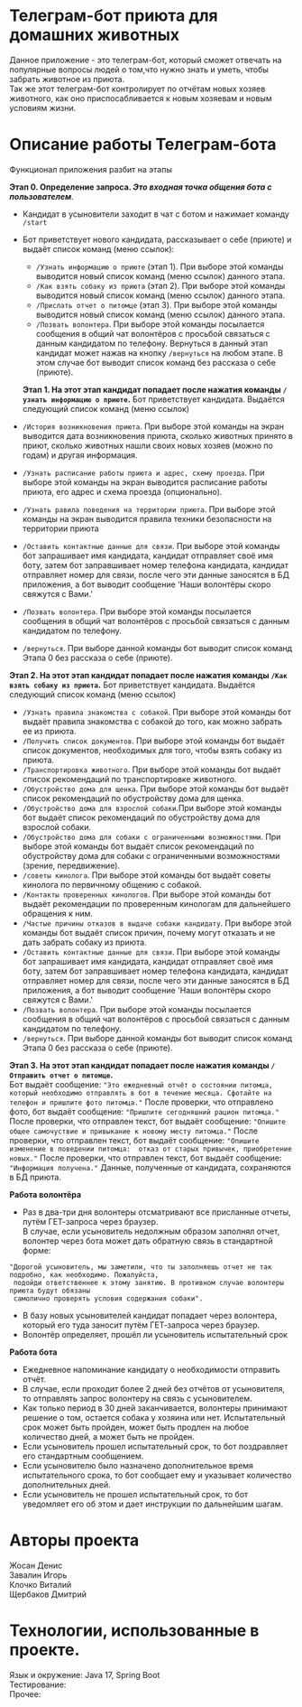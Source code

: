 # Телеграм-бот приюта для домашних животных
Данное приложение - это телеграм-бот, который сможет отвечать на популярные вопросы людей о том,что
нужно знать и уметь, чтобы забрать животное из приюта.  
Так же этот телеграм-бот контролирует по отчётам новых хозяев животного, как оно приспосабливается
к новым хозяевам и новым условиям жизни.
# Описание работы Телеграм-бота
Функционал приложения разбит на этапы


**Этап 0. Определение запроса. *Это входная точка общения бота с пользователем***.
- Кандидат в усыновители заходит в чат с ботом и нажимает команду `/start`
- Бот приветствует нового кандидата, рассказывает о себе (приюте) и выдаёт список команд (меню ссылок):
    - `/Узнать информацию о приюте` (этап 1). При выборе этой команды выводится новый список команд
      (меню ссылок) данного этапа.
    - `/Как взять собаку из приюта` (этап 2). При выборе этой команды выводится новый список команд
      (меню ссылок) данного этапа.
    - `/Прислать отчет о питомце` (этап 3). При выборе этой команды выводится новый список команд
      (меню ссылок) данного этапа.
    - `/Позвать волонтера`. При выборе этой команды посылается сообщения в общий чат волонтёров с просьбой связаться
  с данным кандидатом по телефону.
Вернуться в данный этап кандидат может нажав на кнопку `/вернуться` на любом этапе. В этом случае бот выводит список команд
без рассказа о себе (приюте).


  **Этап 1. На этот этап кандидат попадает после нажатия команды `/узнать информацию о приюте`.** Бот приветствует кандидата.
  Выдаётся следующий список команд (меню ссылок)
- `/История возникновения приюта`. При выборе этой команды на экран выводится дата возникновения приюта, сколько 
животных принято в приют, сколько животных нашли своих новых хозяев (можно по годам) и другая информация.
- `/Узнать расписание работы приюта и адрес, схему проезда`. При выборе этой команды на экран выводится расписание
работы приюта, его адрес и схема проезда (опционально).
- `/Узнать равила поведения на территории приюта`. При выборе этой команды на экран выводится правила техники безопасности
на территории приюта
- `/Оставить контактные данные для связи`. При выборе этой команды бот запрашивает имя кандидата, кандидат отправляет
своё имя боту, затем бот заправшивает номер телефона кандидата, кандидат отправляет номер для связи, после чего
эти данные заносятся в БД приложения, а бот выводит сообщение 'Наши волонтёры скоро свяжутся с Вами.'
- `/Позвать волонтера`. При выборе этой команды посылается сообщения в общий чат волонтёров с просьбой связаться
  с данным кандидатом по телефону.
- `/вернуться`. При выборе данной команды бот выводит список команд Этапа 0 без рассказа о себе (приюте).

**Этап 2. На этот этап кандидат попадает после нажатия команды `/Как взять собаку из приюта`.** Бот приветствует кандидата.
Выдаётся следующий список команд (меню ссылок)
- `/Узнать правила знакомства с собакой`. При выборе этой команды бот выдаёт правила знакомства с собакой до того,
как можно забрать ее из приюта.
- `/Получить список документов`. При выборе этой команды бот выдаёт список документов, необходимых для того,
чтобы взять собаку из приюта.
- `/Транспортировка животного`. При выборе этой команды бот выдаёт список рекомендаций по транспортировке животного.
- `/Обустройство дома для щенка`. При выборе этой команды бот выдаёт список рекомендаций по обустройству дома для щенка.
- `/Обустройство дома для взрослой собаки`.При выборе этой команды бот выдаёт список рекомендаций по обустройству дома
для взрослой собаки.
- `/Обустройство дома для собаки с ограниченными возможностями`. При выборе этой команды бот выдаёт список рекомендаций
по обустройству дома для собаки с ограниченными возможностями (зрение, передвижение).
- `/советы кинолога`. При выборе этой команды бот выдаёт советы кинолога по первичному общению с собакой.
- `/Контакты проверенных кинологов`. При выборе этой команды бот выдаёт рекомендации по проверенным кинологам
для дальнейшего обращения к ним.
- `/Частые причины отказов в выдаче собаки кандидату`. При выборе этой команды бот выдаёт список причин, почему могут
отказать и не дать забрать собаку из приюта.
- `/Оставить контактные данные для связи`. При выборе этой команды бот запрашивает имя кандидата, кандидат отправляет
  своё имя боту, затем бот заправшивает номер телефона кандидата, кандидат отправляет номер для связи, после чего
  эти данные заносятся в БД приложения, а бот выводит сообщение 'Наши волонтёры скоро свяжутся с Вами.'
- `/Позвать волонтера`. При выборе этой команды посылается сообщения в общий чат волонтёров с просьбой связаться
  с данным кандидатом по телефону.
- `/вернуться`. При выборе данной команды бот выводит список команд Этапа 0 без рассказа о себе (приюте).

**Этап 3. На этот этап кандидат попадает после нажатия команды `/Отправить отчет о питомце`.**  
Бот выдаёт сообщение: `"Это ежедневный отчёт о состоянии питомца, который необходимо отправлять в бот
в течение месяца. Сфотайте на телефон и пришлите фото питомца."` После проверки, что отправлено фото,
бот выдаёт сообщение: `"Пришлите сегодняшний рацион питомца."` После проверки, что отправлен текст,
бот выдаёт сообщение: `"Опишите общее самочуствие и привыкание к новому месту питомца."` После
проверки, что отправлен текст, бот выдаёт сообщение: `"Опишите изменение в поведении питомца: 
отказ от старых привычек, приобретение новых."` После проверки, что отправлен текст, бот выдаёт
сообщение: `"Информация получена."` Данные, полученные от кандидата, сохраняются в БД приюта.

**Работа волонтёра**  
- Раз в два-три дня волонтеры отсматривают все присланные отчеты, путём ГЕТ-запроса через браузер.  
В случае, если усыновитель недолжным образом заполнял отчет, волонтер через бота может дать обратную
связь в стандартной форме:  
```
"Дорогой усыновитель, мы заметили, что ты заполняешь отчет не так подробно, как необходимо. Пожалуйста,
 подойди ответственнее к этому занятию. В противном случае волонтеры приюта будут обязаны
 самолично проверять условия содержания собаки".
```

- В базу новых усыновителей кандидат попадает через волонтера, который его туда заносит
путём ГЕТ-запроса через браузер.
- Волонтёр определяет, прошёл ли усыновитель испытательный срок

**Работа бота**  
- Ежедневное напоминание кандидату о необходимости отправить отчёт.
- В случае, если проходит более 2 дней без отчётов от усыновителя, то отправлять запрос волонтеру на
связь с усыновителем.
- Как только период в 30 дней заканчивается, волонтеры принимают решение о том, остается собака
  у хозяина или нет. Испытательный срок может быть пройден, может быть продлен на любое количество дней,
  а может быть не пройден.
- Если усыновитель прошел испытательный срок, то бот поздравляет его стандартным сообщением.
- Если усыновителю было назначено дополнительное время испытательного срока, то бот сообщает ему
и указывает количество дополнительных дней.
- Если усыновитель не прошел испытательный срок, то бот уведомляет его об этом и дает инструкции
по дальнейшим шагам.

[//]: # (## Запуск приложения)
# Авторы проекта
Жосан Денис  
Завалин Игорь  
Клочко Виталий  
Щербаков Дмитрий

[//]: # (## Демо проекта)
[//]: # (## Как стать соавтором проекта, или содействовать в его продвижении)
[//]: # (## Кодекс поведения в проекте)
[//]: # (## Куда обратиться в случае обнаружения багов в коде, или проблем с безопасностью приложения)
[//]: # (## Под какой лицензией распространяется приложение)
# Технологии, использованные в проекте.
Язык и окружение: Java 17, Spring Boot  
Тестирование:   
Прочее: 